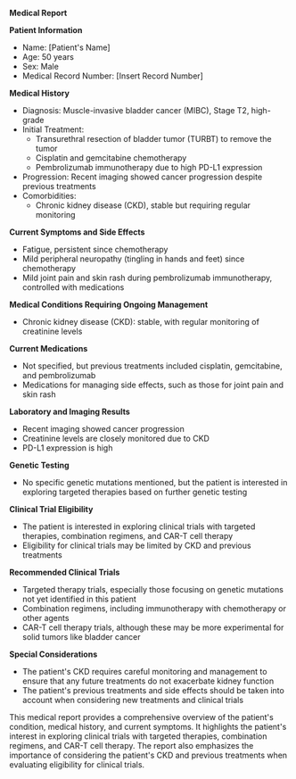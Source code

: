 **Medical Report**

**Patient Information**

* Name: [Patient's Name]
* Age: 50 years
* Sex: Male
* Medical Record Number: [Insert Record Number]

**Medical History**

* Diagnosis: Muscle-invasive bladder cancer (MIBC), Stage T2, high-grade
* Initial Treatment:
	+ Transurethral resection of bladder tumor (TURBT) to remove the tumor
	+ Cisplatin and gemcitabine chemotherapy
	+ Pembrolizumab immunotherapy due to high PD-L1 expression
* Progression: Recent imaging showed cancer progression despite previous treatments
* Comorbidities:
	+ Chronic kidney disease (CKD), stable but requiring regular monitoring

**Current Symptoms and Side Effects**

* Fatigue, persistent since chemotherapy
* Mild peripheral neuropathy (tingling in hands and feet) since chemotherapy
* Mild joint pain and skin rash during pembrolizumab immunotherapy, controlled with medications

**Medical Conditions Requiring Ongoing Management**

* Chronic kidney disease (CKD): stable, with regular monitoring of creatinine levels

**Current Medications**

* Not specified, but previous treatments included cisplatin, gemcitabine, and pembrolizumab
* Medications for managing side effects, such as those for joint pain and skin rash

**Laboratory and Imaging Results**

* Recent imaging showed cancer progression
* Creatinine levels are closely monitored due to CKD
* PD-L1 expression is high

**Genetic Testing**

* No specific genetic mutations mentioned, but the patient is interested in exploring targeted therapies based on further genetic testing

**Clinical Trial Eligibility**

* The patient is interested in exploring clinical trials with targeted therapies, combination regimens, and CAR-T cell therapy
* Eligibility for clinical trials may be limited by CKD and previous treatments

**Recommended Clinical Trials**

* Targeted therapy trials, especially those focusing on genetic mutations not yet identified in this patient
* Combination regimens, including immunotherapy with chemotherapy or other agents
* CAR-T cell therapy trials, although these may be more experimental for solid tumors like bladder cancer

**Special Considerations**

* The patient's CKD requires careful monitoring and management to ensure that any future treatments do not exacerbate kidney function
* The patient's previous treatments and side effects should be taken into account when considering new treatments and clinical trials

This medical report provides a comprehensive overview of the patient's condition, medical history, and current symptoms. It highlights the patient's interest in exploring clinical trials with targeted therapies, combination regimens, and CAR-T cell therapy. The report also emphasizes the importance of considering the patient's CKD and previous treatments when evaluating eligibility for clinical trials.
